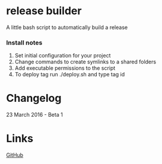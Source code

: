 # release builder
A little bash script to automatically build a release

### Install notes

1. Set initial configuration for your project
2. Change commands to create symlinks to a shared folders
3. Add executable permissions to the script
4. To deploy tag run ./deploy.sh and type tag id

Changelog
=========

23 March 2016 - Beta 1

Links
=====
[GitHub](https://github.com/sharapov-outsource/release-builder)
